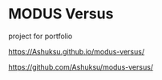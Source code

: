 # MODUS Versus
project for portfolio


https://Ashuksu.github.io/modus-versus/

https://github.com/Ashuksu/modus-versus/
